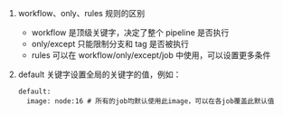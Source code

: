1. workflow、only、rules 规则的区别

   - workflow 是顶级关键字，决定了整个 pipeline 是否执行
   - only/except 只能限制分支和 tag 是否被执行
   - rules 可以在 workflow/only/except/job 中使用，可以设置更多条件

2. default 关键字设置全局的关键字的值，例如：

   ```
   default:
     image: node:16 # 所有的job均默认使用此image，可以在各job覆盖此默认值
   ```

   
